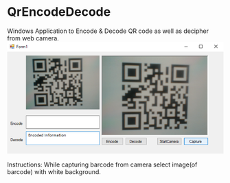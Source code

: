 # QrEncodeDecode
Windows Application to Encode &amp; Decode QR code as well as decipher from web camera.
![alt text](screenshot.png)

Instructions:
While capturing barcode from camera select image(of barcode) with white background.

